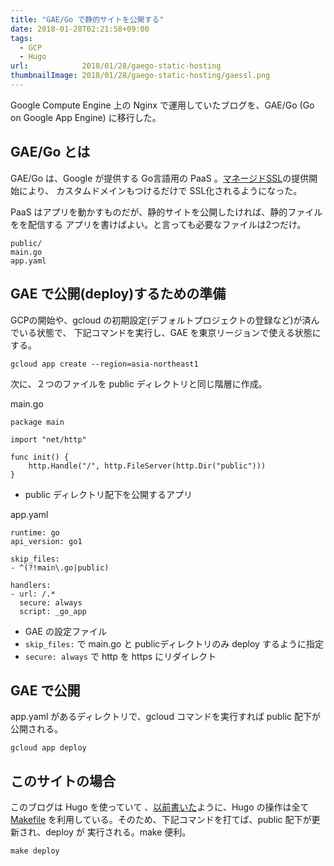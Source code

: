 ```yaml
---
title: "GAE/Go で静的サイトを公開する"
date: 2018-01-28T02:21:58+09:00
tags:
  - GCP
  - Hugo
url:            2018/01/28/gaego-static-hosting
thumbnailImage: 2018/01/28/gaego-static-hosting/gaessl.png
---
```


Google Compute Engine 上の Nginx で運用していたブログを、GAE/Go (Go on Google App
Engine) に移行した。

<!--more-->

GAE/Go とは
-----------------------------------------------------------------------------------

GAE/Go は、Google が提供する Go言語用の PaaS 。[マネージドSSL][]の提供開始により、
カスタムドメインもつけるだけで SSL化されるようになった。

PaaS はアプリを動かすものだが、静的サイトを公開したければ、静的ファイルをを配信する
アプリを書けばよい。と言っても必要なファイルは2つだけ。

```
public/
main.go
app.yaml
```

GAE で公開(deploy)するための準備
-----------------------------------------------------------------------------------

GCPの開始や、gcloud の初期設定(デフォルトプロジェクトの登録など)が済んでいる状態で、
下記コマンドを実行し、GAE を東京リージョンで使える状態にする。

```
gcloud app create --region=asia-northeast1
```

次に、２つのファイルを public ディレクトリと同じ階層に作成。

main.go
```
package main

import "net/http"

func init() {
    http.Handle("/", http.FileServer(http.Dir("public")))
}
```
- public ディレクトリ配下を公開するアプリ

app.yaml
```
runtime: go
api_version: go1

skip_files:
- ^(?!main\.go|public)

handlers:
- url: /.*
  secure: always
  script: _go_app
```
- GAE の設定ファイル
- `skip_files:` で main.go と publicディレクトリのみ deploy するように指定
- `secure: always` で http を https にリダイレクト


GAE で公開
-----------------------------------------------------------------------------------

app.yaml があるディレクトリで、gcloud コマンドを実行すれば public 配下が公開される。

```
gcloud app deploy
```


このサイトの場合
-----------------------------------------------------------------------------------
このブログは Hugo を使っていて 、[以前書いた][]ように、Hugo の操作は全て [Makefile][]
を利用している。そのため、下記コマンドを打てば、public 配下が更新され、deploy が
実行される。make 便利。

```
make deploy
```

<!--links-->
[マネージドSSL]: https://cloudplatform-jp.googleblog.com/2017/10/introducing-managed-SSL-for-Google-App-Engine.html
[以前書いた]: https://harasou.jp/2017/11/23/change-hugo-from-hexo/#makefile
[Makefile]: https://github.com/harasou/harasou.jp/blob/master/Makefile
